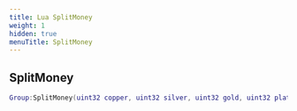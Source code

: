 ```yaml
---
title: Lua SplitMoney
weight: 1
hidden: true
menuTitle: SplitMoney
---
```

## SplitMoney
```lua
Group:SplitMoney(uint32 copper, uint32 silver, uint32 gold, uint32 platinum, Lua_Client splitter); -- void
```